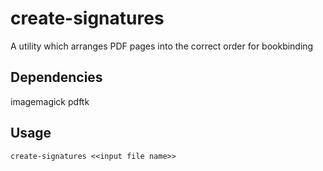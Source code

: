 # create-signatures
A utility which arranges PDF pages into the correct order for bookbinding

## Dependencies
imagemagick
pdftk

## Usage
`create-signatures <<input file name>>`

